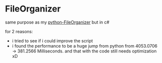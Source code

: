 # FileOrganizer

same purpose as my [python-FileOrganizer](https://github.com/CanaanGM/FileOrganizers) but in c#

for 2 reasons:
- i tried to see if i could improve the script
- i found the performance to be a huge jump from python from 4053.0706 -> 381.2566 Milliseconds. and that with the code still needs optimization xD
